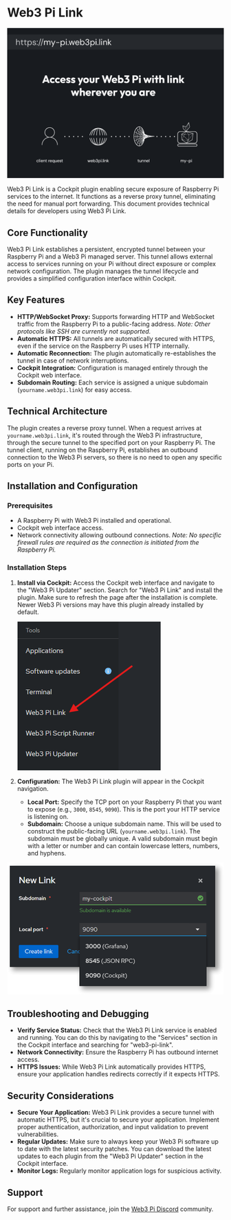# Web3 Pi Link

![Browser window with "my-pi.web3pi.link" in the search bar](../../img/web3pilink.png)

Web3 Pi Link is a Cockpit plugin enabling secure exposure of Raspberry Pi services to the internet. It functions as a reverse proxy tunnel, eliminating the need for manual port forwarding. This document provides technical details for developers using Web3 Pi Link.

## Core Functionality

Web3 Pi Link establishes a persistent, encrypted tunnel between your Raspberry Pi and a Web3 Pi managed server. This tunnel allows external access to services running on your Pi without direct exposure or complex network configuration. The plugin manages the tunnel lifecycle and provides a simplified configuration interface within Cockpit.

## Key Features

- **HTTP/WebSocket Proxy:** Supports forwarding HTTP and WebSocket traffic from the Raspberry Pi to a public-facing address. _Note: Other protocols like SSH are currently not supported._
- **Automatic HTTPS:** All tunnels are automatically secured with HTTPS, even if the service on the Raspberry Pi uses HTTP internally.
- **Automatic Reconnection:** The plugin automatically re-establishes the tunnel in case of network interruptions.
- **Cockpit Integration:** Configuration is managed entirely through the Cockpit web interface.
- **Subdomain Routing:** Each service is assigned a unique subdomain (`yourname.web3pi.link`) for easy access.

## Technical Architecture

The plugin creates a reverse proxy tunnel. When a request arrives at `yourname.web3pi.link`, it's routed through the Web3 Pi infrastructure, through the secure tunnel to the specified port on your Raspberry Pi. The tunnel client, running on the Raspberry Pi, establishes an outbound connection to the Web3 Pi servers, so there is no need to open any specific ports on your Pi.

## Installation and Configuration

### Prerequisites

- A Raspberry Pi with Web3 Pi installed and operational.
- Cockpit web interface access.
- Network connectivity allowing outbound connections. _Note: No specific firewall rules are required as the connection is initiated from the Raspberry Pi._

### Installation Steps

1.  **Install via Cockpit:** Access the Cockpit web interface and navigate to the "Web3 Pi Updater" section. Search for "Web3 Pi Link" and install the plugin. Make sure to refresh the page after the installation is complete. Newer Web3 Pi versions may have this plugin already installed by default.

    ![Web3 Pi Link in Cockpit](../../img/link-in-cockpit.png)

2.  **Configuration:** The Web3 Pi Link plugin will appear in the Cockpit navigation.

    - **Local Port:** Specify the TCP port on your Raspberry Pi that you want to expose (e.g., `3000`, `8545`, `9090`). This is the port your HTTP service is listening on.
    - **Subdomain:** Choose a unique subdomain name. This will be used to construct the public-facing URL (`yourname.web3pi.link`). The subdomain must be globally unique. A valid subdomain must begin with a letter or number and can contain lowercase letters, numbers, and hyphens.

![Create new Link form](../../img/link-screen-1.png)

## Troubleshooting and Debugging

- **Verify Service Status:** Check that the Web3 Pi Link service is enabled and running. You can do this by navigating to the "Services" section in the Cockpit interface and searching for "web3-pi-link".
- **Network Connectivity:** Ensure the Raspberry Pi has outbound internet access.
- **HTTPS Issues:** While Web3 Pi Link automatically provides HTTPS, ensure your application handles redirects correctly if it expects HTTPS.

## Security Considerations

- **Secure Your Application:** Web3 Pi Link provides a secure tunnel with automatic HTTPS, but it's crucial to secure your application. Implement proper authentication, authorization, and input validation to prevent vulnerabilities.
- **Regular Updates:** Make sure to always keep your Web3 Pi software up to date with the latest security patches. You can download the latest updates to each plugin from the "Web3 Pi Updater" section in the Cockpit interface.
- **Monitor Logs:** Regularly monitor application logs for suspicious activity.

## Support

For support and further assistance, join the [Web3 Pi Discord](https://discord.gg/aDMw5zeUZ4) community.
